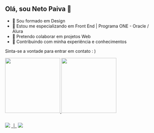 ## Olá, sou Neto Paiva 👋


- 🔭 Sou formado em Design
- 🌱 Estou me especializando em Front End | Programa ONE - Oracle / Alura
- 👯 Pretendo colaborar em projetos Web
- 🤔 Contribuindo com minha experiência e conhecimentos

Sinta-se a vontade para entrar em contato : )


<div>
  <a href="https://github.com/NetoPaiva">
  <img height="180em" src="https://github-readme-stats.vercel.app/api?username=NetoPaiva&show_icons=true&theme=tokyonight&include_all_commits=true&count-private=true" />
  <img height="180em" src="https://github-readme-stats.vercel.app/api/top-langs/?username=NetoPaiva&layout=compact&langs_count=9&theme=tokyonight" />
</div>
  
##
  
<div>
  <a href="https://www.linkedin.com/in/netopaiva" target="_blank"><img src="https://img.shields.io/badge/linkedin-netopaiva-blue" target="_blank"></a>
  _|_
  <a href = "mailto:netopaiva@yahoo.com"><img src="https://img.shields.io/badge/email-netopaiva%40yahoo.com-blue"></a>
</div>
